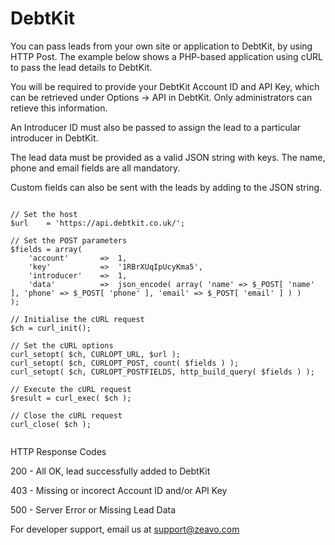 DebtKit
=======

You can pass leads from your own site or application to DebtKit, by using HTTP Post. The example below shows a PHP-based application using cURL to pass the lead details to DebtKit.

You will be required to provide your DebtKit Account ID and API Key, which can be retrieved under Options -> API in DebtKit. Only administrators can retieve this information.

An Introducer ID must also be passed to assign the lead to a particular introducer in DebtKit.

The lead data must be provided as a valid JSON string with keys. The name, phone and email fields are all mandatory.

Custom fields can also be sent with the leads by adding to the JSON string.

```

// Set the host
$url    = 'https://api.debtkit.co.uk/';
	
// Set the POST parameters
$fields = array(
    'account'   	=>  1,
    'key'       	=>  '1RBrXUqIpUcyKma5',
    'introducer'	=>  1,
    'data'      	=>  json_encode( array( 'name' => $_POST[ 'name' ], 'phone' => $_POST[ 'phone' ], 'email' => $_POST[ 'email' ] ) )
);
	
// Initialise the cURL request
$ch = curl_init();
	
// Set the cURL options
curl_setopt( $ch, CURLOPT_URL, $url );
curl_setopt( $ch, CURLOPT_POST, count( $fields ) );
curl_setopt( $ch, CURLOPT_POSTFIELDS, http_build_query( $fields ) );
	
// Execute the cURL request
$result = curl_exec( $ch );
	
// Close the cURL request
curl_close( $ch );


```


HTTP Response Codes


200 - All OK, lead successfully added to DebtKit

403 - Missing or incorect Account ID and/or API Key

500 - Server Error or Missing Lead Data

For developer support, email us at support@zeavo.com
